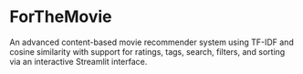 # ForTheMovie
An advanced content-based movie recommender system using TF-IDF and cosine similarity with support for ratings, tags, search, filters, and sorting via an interactive Streamlit interface.
